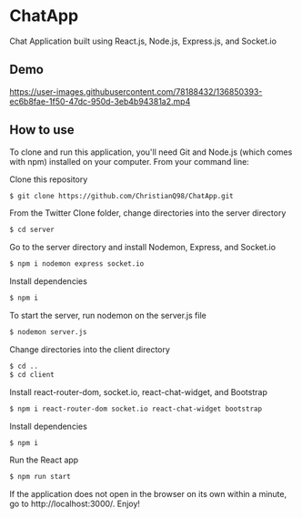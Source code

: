 # ChatApp

Chat Application built using React.js, Node.js, Express.js, and Socket.io

## Demo

https://user-images.githubusercontent.com/78188432/136850393-ec6b8fae-1f50-47dc-950d-3eb4b94381a2.mp4

## How to use

To clone and run this application, you'll need Git and Node.js (which comes with npm) installed on your computer. 
From your command line:

Clone this repository

```bash
$ git clone https://github.com/ChristianQ98/ChatApp.git
```

From the Twitter Clone folder, change directories into the server directory

```bash
$ cd server
```

Go to the server directory and install Nodemon, Express, and Socket.io

```bash
$ npm i nodemon express socket.io
```

Install dependencies

```bash
$ npm i
```

To start the server, run nodemon on the server.js file

```bash
$ nodemon server.js
```

Change directories into the client directory

```bash
$ cd ..
$ cd client
```

Install react-router-dom, socket.io, react-chat-widget, and Bootstrap

```bash
$ npm i react-router-dom socket.io react-chat-widget bootstrap
```

Install dependencies

```bash
$ npm i
```

Run the React app

```bash
$ npm run start
```

If the application does not open in the browser on its own within a minute, go to http://localhost:3000/. Enjoy!
